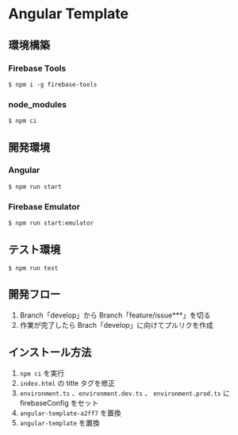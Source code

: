 # Angular Template

## 環境構築

### Firebase Tools

```shell
$ npm i -g firebase-tools
```

### node_modules

```shell
$ npm ci
```

## 開発環境

### Angular

```shell
$ npm run start
```

### Firebase Emulator

```shell
$ npm run start:emulator
```

## テスト環境

```shell
$ npm run test
```

## 開発フロー

1. Branch「develop」から Branch「feature/issue\*\*\*」を切る
2. 作業が完了したら Brach「develop」に向けてプルリクを作成

## インストール方法

1. `npm ci` を実行
2. `index.html` の title タグを修正
3. `environment.ts` 、`environment.dev.ts` 、 `environment.prod.ts` に firebaseConfig をセット
4. `angular-template-a2ff7` を置換
5. `angular-template` を置換

